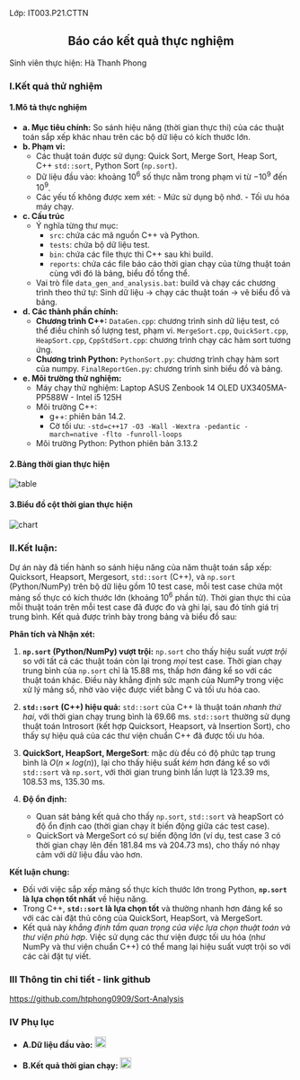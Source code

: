 Lớp: IT003.P21.CTTN
## <center>Báo cáo kết quả thực nghiệm</center>
Sinh viên thực hiện: Hà Thanh Phong
### I.Kết quả thử nghiệm
#### 1.Mô tả thực nghiệm
- **a. Mục tiêu chính:** So sánh hiệu năng (thời gian thực thi) của các thuật toán sắp xếp khác nhau trên các bộ dữ liệu có kích thước lớn.
- **b. Phạm vi:**
    - Các thuật toán được sử dụng: Quick Sort, Merge Sort, Heap Sort, C++ `std::sort`, Python Sort (`np.sort`).
    - Dữ liệu đầu vào: khoảng $10^6$ số thực nằm trong phạm vi từ $-10^9$ đến $10^9$.
    - Các yếu tố không được xem xét: 
            - Mức sử dụng bộ nhớ.
            - Tối ưu hóa máy chạy.
- **c. Cấu trúc**
    - Ý nghĩa từng thư mục:
        - `src`: chứa các mã nguồn C++ và Python.
        - `tests`: chứa bộ dữ liệu test.
        - `bin`: chứa các file thực thi C++ sau khi build.
        - `reports`: chứa các file báo cáo thời gian chạy của từng thuật toán cùng với đó là bảng, biểu đồ tổng thể.
    - Vai trò file `data_gen_and_analysis.bat`: build và chạy các chương trình theo thứ tự:
Sinh dữ liệu $\rightarrow$ chạy các thuật toán $\rightarrow$ vẽ biểu đồ và bảng.
- **d. Các thành phần chính:**
    - **Chương trình C++:**
        `DataGen.cpp`: chương trình sinh dữ liệu test, có thể điều chỉnh số lượng test, phạm vi.
        `MergeSort.cpp`, `QuickSort.cpp`, `HeapSort.cpp`, `CppStdSort.cpp`: chương trình chạy các hàm sort tương ứng.
    - **Chương trình Python:**
        `PythonSort.py`: chương trình chạy hàm sort của numpy.
        `FinalReportGen.py`: chương trình sinh biểu đồ và bảng.
- **e. Môi trường thử nghiệm:**
    - Máy chạy thử nghiệm: Laptop ASUS Zenbook 14 OLED UX3405MA-PP588W - Intel i5 125H
    - Môi trường C++:
        - g++: phiên bản $14.2$.
        - Cờ tối ưu:
        ```-std=c++17 -O3 -Wall -Wextra -pedantic -march=native -flto -funroll-loops```
    - Môi trường Python: Python phiên bản $3.13.2$


#### 2.Bảng thời gian thực hiện
![table](https://github.com/user-attachments/assets/2e43d6f3-0369-4f69-af89-69cc1e9092ca)
#### 3.Biểu đồ cột thời gian thực hiện
![chart](https://github.com/user-attachments/assets/08f1778a-9b0a-454f-93cc-f7552e924b80)
### II.Kết luận:

Dự án này đã tiến hành so sánh hiệu năng của năm thuật toán sắp xếp: Quicksort, Heapsort, Mergesort, `std::sort` (C++), và `np.sort` (Python/NumPy) trên bộ dữ liệu gồm $10$ test case, mỗi test case chứa một mảng số thực có kích thước lớn (khoảng $10^6$ phần tử). Thời gian thực thi của mỗi thuật toán trên mỗi test case đã được đo và ghi lại, sau đó tính giá trị trung bình. Kết quả được trình bày trong bảng và biểu đồ sau:

**Phân tích và Nhận xét:**

1.  **`np.sort` (Python/NumPy) vượt trội:**  `np.sort` cho thấy hiệu suất *vượt trội* so với tất cả các thuật toán còn lại trong *mọi* test case. Thời gian chạy trung bình của `np.sort` chỉ là $15.88$ ms, thấp hơn đáng kể so với các thuật toán khác. Điều này khẳng định sức mạnh của NumPy trong việc xử lý mảng số, nhờ vào việc được viết bằng C và tối ưu hóa cao.

2.  **`std::sort` (C++) hiệu quả:** `std::sort` của C++ là thuật toán *nhanh thứ hai*, với thời gian chạy trung bình là $69.66$ ms. `std::sort` thường sử dụng thuật toán Introsort (kết hợp Quicksort, Heapsort, và Insertion Sort), cho thấy sự hiệu quả của các thư viện chuẩn C++ đã được tối ưu hóa.

3.  **QuickSort, HeapSort, MergeSort**: mặc dù đều có độ phức tạp trung bình là $O(n \times log(n))$, lại cho thấy hiệu suất *kém* hơn đáng kể so với `std::sort` và `np.sort`, với thời gian trung bình lần lượt là $123.39$ ms, $108.53$ ms, $135.30$ ms.


5. **Độ ổn định:**
    - Quan sát bảng kết quả cho thấy `np.sort`, `std::sort` và heapSort có độ ổn định cao (thời gian chạy ít biến động giữa các test case).
    - QuickSort và MergeSort có sự biến động lớn (ví dụ, test case 3 có thời gian chạy lên đến $181.84$ ms và $204.73$ ms), cho thấy nó nhạy cảm với dữ liệu đầu vào hơn.

**Kết luận chung:**

*   Đối với việc sắp xếp mảng số thực kích thước lớn trong Python, **`np.sort` là lựa chọn tốt nhất** về hiệu năng.
*   Trong C++, **`std::sort` là lựa chọn tốt** và thường nhanh hơn đáng kể so với các cài đặt thủ công của QuickSort, HeapSort, và MergeSort.
*   Kết quả này *khẳng định tầm quan trọng của việc lựa chọn thuật toán và thư viện phù hợp*. Việc sử dụng các thư viện được tối ưu hóa (như NumPy và thư viện chuẩn C++) có thể mang lại hiệu suất vượt trội so với các cài đặt tự viết.

### III Thông tin chi tiết - link github
https://github.com/htphong0909/Sort-Analysis

### IV Phụ lục
- **A.Dữ liệu đầu vào:** <a href="https://drive.google.com/drive/folders/1gCGVC1Cbuhh09TLJvy3u0veBZCEXCfeT?usp=sharing"><img src="https://icons.iconarchive.com/icons/marcus-roberto/google-play/512/Google-Drive-icon.png" alt="Google Drive Folder" width="20" height="20"></a>

- **B.Kết quả thời gian chạy:** <a href="https://drive.google.com/drive/folders/1gvoDGEtTTwyBKINSt_mVGvw-kkRBlqZK?usp=sharing"><img src="https://icons.iconarchive.com/icons/marcus-roberto/google-play/512/Google-Drive-icon.png" alt="Google Drive Folder" width="20" height="20"></a>

